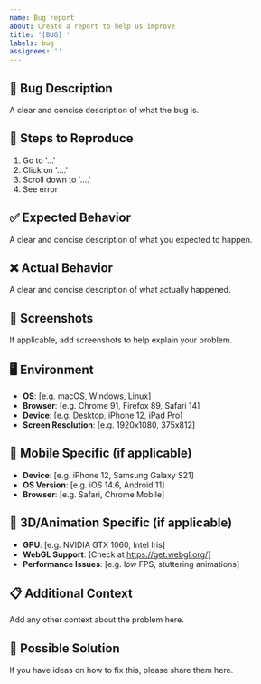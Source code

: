 ```yaml
---
name: Bug report
about: Create a report to help us improve
title: '[BUG] '
labels: bug
assignees: ''
---
```


## 🐛 Bug Description
A clear and concise description of what the bug is.

## 🔄 Steps to Reproduce
1. Go to '...'
2. Click on '....'
3. Scroll down to '....'
4. See error

## ✅ Expected Behavior
A clear and concise description of what you expected to happen.

## ❌ Actual Behavior
A clear and concise description of what actually happened.

## 📸 Screenshots
If applicable, add screenshots to help explain your problem.

## 🖥️ Environment
- **OS**: [e.g. macOS, Windows, Linux]
- **Browser**: [e.g. Chrome 91, Firefox 89, Safari 14]
- **Device**: [e.g. Desktop, iPhone 12, iPad Pro]
- **Screen Resolution**: [e.g. 1920x1080, 375x812]

## 📱 Mobile Specific (if applicable)
- **Device**: [e.g. iPhone 12, Samsung Galaxy S21]
- **OS Version**: [e.g. iOS 14.6, Android 11]
- **Browser**: [e.g. Safari, Chrome Mobile]

## 🎯 3D/Animation Specific (if applicable)
- **GPU**: [e.g. NVIDIA GTX 1060, Intel Iris]
- **WebGL Support**: [Check at https://get.webgl.org/]
- **Performance Issues**: [e.g. low FPS, stuttering animations]

## 📋 Additional Context
Add any other context about the problem here.

## 🔧 Possible Solution
If you have ideas on how to fix this, please share them here.